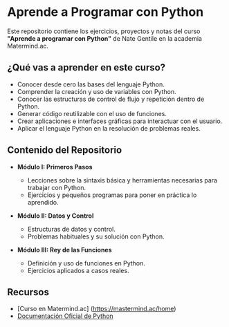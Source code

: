 # Aprende a Programar con Python

Este repositorio contiene los ejercicios, proyectos y notas del curso **"Aprende a programar con Python"** de Nate Gentile en la academia Matermind.ac.

## ¿Qué vas a aprender en este curso?

- Conocer desde cero las bases del lenguaje Python.
- Comprender la creación y uso de variables con Python.
- Conocer las estructuras de control de flujo y repetición dentro de Python.
- Generar código reutilizable con el uso de funciones.
- Crear aplicaciones e interfaces gráficas para interactuar con el usuario.
- Aplicar el lenguaje Python en la resolución de problemas reales.

## Contenido del Repositorio

- **Módulo I: Primeros Pasos**
  - Lecciones sobre la sintaxis básica y herramientas necesarias para trabajar con Python.
  - Ejercicios y pequeños programas para poner en práctica lo aprendido.

- **Módulo II: Datos y Control**
  - Estructuras de datos y control.
  - Problemas habituales y su solución con Python.

- **Módulo III: Rey de las Funciones**
  - Definición y uso de funciones en Python.
  - Ejercicios aplicados a casos reales.

## Recursos

- [Curso en Matermind.ac] (https://mastermind.ac/home)
- [Documentación Oficial de Python](https://docs.python.org/3/)
